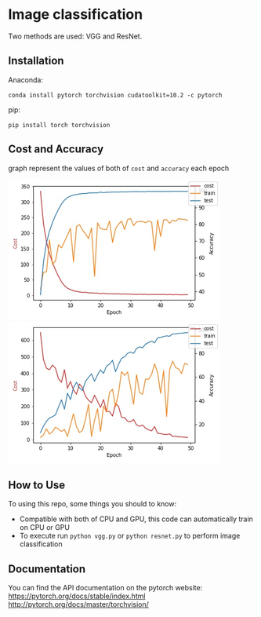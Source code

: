 # Image classification

Two methods are used: VGG and ResNet.

## Installation

Anaconda:

    conda install pytorch torchvision cudatoolkit=10.2 -c pytorch

pip:

    pip install torch torchvision

## Cost and Accuracy 
graph represent the values of both of `cost` and `accuracy` each epoch

![graph_resnet](/images/ResNet_CIFAR10.jpg)
![graph_vgg](/images/VGG_CIFAR10.jpg)

## How to Use

To using this repo, some things you should to know:

* Compatible with both of CPU and GPU, this code can automatically train on CPU or GPU
* To execute run  `python vgg.py` or `python resnet.py` to perform image classification

## Documentation

You can find the API documentation on the pytorch website: 
https://pytorch.org/docs/stable/index.html
http://pytorch.org/docs/master/torchvision/